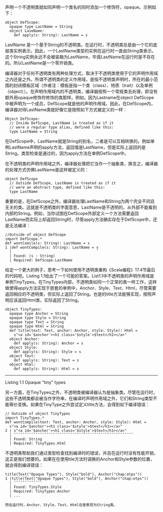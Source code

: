 声明一个不透明类就如同声明一个类名的同时添加一个修饰符，opaque。示例如下：

```
object DefScope:
  opaque type LastName = String
  object LaseName:
    def apply(s: String): LastName = s
```

LastName 是一个基于String的不透明类。在运行时，不透明类总是由一个它的底层类实例表示。因此，一个LastName类型的实例在运行时一直由String类表示。这个String实例永远不会被装箱为LastName，毕竟LastName在运行时是不存在的。所以LastName是一个零开销类。

编译器对于任何不透明类有两种处理方式，取决于不透明类使用于它的声明作用域之内还是之外。所谓不透明类的定义作用域，是指不透明类声明时，所在的最小范围的封闭模板区域（作者注：模板是指一个类（class）、特质（trait）以及单例（object））。在声明作用域内的不透明类，编译器按照一个常规类去处理，即没有额外用opaque修饰符修饰的类那样。例如，因为Lastname在object DefScope中被声明为一个成员，DefScope就是他的声明作用域。因此，在DefScope内，编译器对待LastName类就好像它是按照如下方式被定义的一样：

```
Object DefScope:
  // Inside DefScope, LastName is treated as if it
  // were a regular type alias, defined like this:
  type LastName = String
```

在DefScope中，LastName就是String的别名，二者是可以互相转换的。例如单例LastName声明的apply方法，返回值是LastName，但是实际上返回的是String。类型检查是通过的，因为apply方法在单例DefScope中。

在不透明类的声明作用域之外，编译器处理把它当作一个抽象类，换言之，编译器的处理方式仿佛LastName是这样被定义的：

```
object DefScope
  // Outside DefScope, LastName is treated as if it
  // were an abstract type, defined like this:
  type LastName
```

重要的是，在DefScope之外，编译器处理LastName和String为两个完全不同且无关的类。这就是不透明类的字面意思，LastName是不透明的，从外部不能看到内部的String。例如，当你试图在DefScope外部定义一个方法需要返回LastName而实际上却返回String时，尽管apply方法确实存在于DefScope中，还是无法编译：

```
//Outside of object DefScope
import DefScope.*
def wontComile(s: String): LastName = s
1 |def wontCompile(s: String): LastName = s
  |                                       ˆ
  | Found: (s : String)
  | Required: DefScope.LastName
```

给定一个更大的例子，思考一下如何使用不透明类重构《Scala编程》17.4节最后的代码吧。Listing 1.1给出了一个可能的答案。List1.1中不透明类的声明作用域是单例TinyTypes。在TinyTypes内部，不透明类如同一个正常的类一样工作，这样做使得apply方法实现于嵌套的单例中，Anchor、Style、Text、Html，尽管需要返回相应的不透明类，但实际上返回了String。也是的title方法能够实现，按照声明应该返回Html类，实际返回了String。

```
object TinyTypes:
  opaque type Anchor = String
  opaque type Style = String
  opaque type Text = String
  opaque type Html = String
  def title(text: Text, anchor: Anchor, style: Style): Html =
    s"<a id='$anchor'><h1 class='$style'>$text</h1></a>"
  object Anchor:
    def apply(s: String): Anchor = s
  object Style:
    def apply(s: String): Style = s
  object Text:
    def apply(s: String): Text = s
  object Html:
    def apply(s: String): Html = s
```

---

Listing 1.1 Opaque "tiny" types

另一方面，在TinyTypes之外，不透明类被编译器认为是抽象类。尽管在运行时，这些不透明类都会被当作字符串，在编译时声明作用域之外，它们和String类型不能等价变换。如果在TinyType之外尝试定义title方法，会得到如下编译错误：

```
// Outside of object TinyTypes
import TinyTypes.*
def wontCompile(text: Text, anchor: Anchor, style: Style): Html =
  s"<a id='$anchor'><h1 class='$style'>$text</h1></a>"
2 | s"<a id='$anchor'><h1 class='$style'>$text</h1></a>"
  | ˆˆˆˆˆˆˆˆˆˆˆˆˆˆˆˆˆˆˆˆˆˆˆˆˆˆˆˆˆˆˆˆˆˆˆˆˆˆˆˆˆˆˆˆˆˆˆˆˆˆˆˆˆˆˆ
  | Found: String
  | Required: TinyTypes.Html
```

不透明类帮助我们通过类型检查找到编译时的错误，并且在运行时没有性能开销，这正是我们想要的。如果在在使用tile方法时调换的Anchor和Style参数的位置，就会得到编译错误：

```
title(Text("Opaque Types"), Style("bold"), Anchor("chap:otps"))
1 |title(Text("Opaque Types"), Style("bold"), Anchor("chap:otps"))
  | ˆˆˆˆˆˆˆˆˆˆˆˆˆ
  | Found: TinyTypes.Style
  | Required: TinyTypes.Anchor
  | ...
```

    而在运行时，Anchor、Style、Text、Html总是表现为String类。
